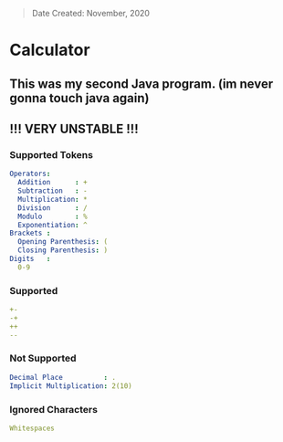 > Date Created: November, 2020

# Calculator

## This was my second Java program. (im never gonna touch java again)

## !!! VERY UNSTABLE !!!

### Supported Tokens
```yaml
Operators:
  Addition      : +
  Subtraction   : -
  Multiplication: *
  Division      : /
  Modulo        : %
  Exponentiation: ^
Brackets :
  Opening Parenthesis: (
  Closing Parenthesis: )
Digits   :
  0-9
```
### Supported
```yaml
+-
-+
++
--
```
### Not Supported
```yaml
Decimal Place          : .
Implicit Multiplication: 2(10)
```
### Ignored Characters
```yaml
Whitespaces
```
